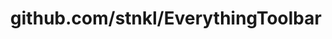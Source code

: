 ---
layout: post
title: github.com/stnkl/EverythingToolbar
categories: link
tags: [انگلیسی, گیت‌هاب, برنامه‌نویسی]
---
